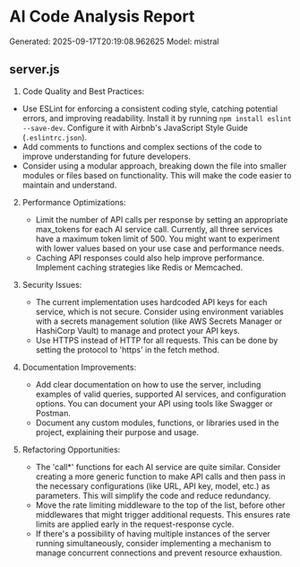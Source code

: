 # AI Code Analysis Report
Generated: 2025-09-17T20:19:08.962625
Model: mistral

## server.js
 1. Code Quality and Best Practices:
   - Use ESLint for enforcing a consistent coding style, catching potential errors, and improving readability. Install it by running `npm install eslint --save-dev`. Configure it with Airbnb's JavaScript Style Guide (`.eslintrc.json`).
   - Add comments to functions and complex sections of the code to improve understanding for future developers.
   - Consider using a modular approach, breaking down the file into smaller modules or files based on functionality. This will make the code easier to maintain and understand.

2. Performance Optimizations:
   - Limit the number of API calls per response by setting an appropriate max_tokens for each AI service call. Currently, all three services have a maximum token limit of 500. You might want to experiment with lower values based on your use case and performance needs.
   - Caching API responses could also help improve performance. Implement caching strategies like Redis or Memcached.

3. Security Issues:
   - The current implementation uses hardcoded API keys for each service, which is not secure. Consider using environment variables with a secrets management solution (like AWS Secrets Manager or HashiCorp Vault) to manage and protect your API keys.
   - Use HTTPS instead of HTTP for all requests. This can be done by setting the protocol to 'https' in the fetch method.

4. Documentation Improvements:
   - Add clear documentation on how to use the server, including examples of valid queries, supported AI services, and configuration options. You can document your API using tools like Swagger or Postman.
   - Document any custom modules, functions, or libraries used in the project, explaining their purpose and usage.

5. Refactoring Opportunities:
   - The 'call*' functions for each AI service are quite similar. Consider creating a more generic function to make API calls and then pass in the necessary configurations (like URL, API key, model, etc.) as parameters. This will simplify the code and reduce redundancy.
   - Move the rate limiting middleware to the top of the list, before other middlewares that might trigger additional requests. This ensures rate limits are applied early in the request-response cycle.
   - If there's a possibility of having multiple instances of the server running simultaneously, consider implementing a mechanism to manage concurrent connections and prevent resource exhaustion.

